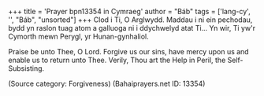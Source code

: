 +++
title = 'Prayer bpn13354 in Cymraeg'
author = "Báb"
tags = ['lang-cy', '', "Báb", "unsorted"]
+++
Clod i Ti, O Arglwydd.
Maddau i ni ein pechodau,
bydd yn raslon tuag atom
a galluoga ni i ddychwelyd atat Ti...
Yn wir, Ti yw'r Cymorth mewn Perygl, yr Hunan-gynhaliol.

Praise be unto Thee, O Lord. Forgive us our sins, have mercy upon us and enable us to return unto Thee.
Verily, Thou art the Help in Peril, the Self-Subsisting.

(Source category: Forgiveness)
(Bahaiprayers.net ID: 13354)
